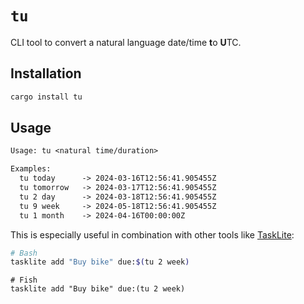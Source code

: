 # `tu`

CLI tool to convert a natural language date/time **t**o **U**TC.


## Installation

```sh
cargo install tu
```


## Usage

```txt
Usage: tu <natural time/duration>

Examples:
  tu today      -> 2024-03-16T12:56:41.905455Z
  tu tomorrow   -> 2024-03-17T12:56:41.905455Z
  tu 2 day      -> 2024-03-18T12:56:41.905455Z
  tu 9 week     -> 2024-05-18T12:56:41.905455Z
  tu 1 month    -> 2024-04-16T00:00:00Z
```

This is especially useful in combination with other tools like [TaskLite]:

```bash
# Bash
tasklite add "Buy bike" due:$(tu 2 week)
```

```fish
# Fish
tasklite add "Buy bike" due:(tu 2 week)
```

[TaskLite]: https://tasklite.org
